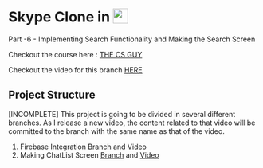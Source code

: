# Skype Clone in <img src='http://sovitpoudel.com.np/wp-content/uploads/2019/01/flutter.png' height='30' width='30' align='top'>

Part -6 - Implementing Search Functionality and Making the Search Screen

Checkout the course here : [THE CS GUY](https://youtu.be/01PUYvVoLa8)

Checkout the video for this branch [HERE](https://youtu.be/FJZw-sAsGas)

## Project Structure
[INCOMPLETE]
This project is going to be divided in several different branches. As I release a new video, the content related to that video will be committed to the branch with the same name as that of the video.

1. Firebase Integration [Branch](https://github.com/Ronak99/Skype-Clone/tree/Firebase_Integration) and [Video](https://youtu.be/P1riVXbCSAM)
2. Making ChatList Screen [Branch](https://github.com/Ronak99/Skype-Clone/tree/Part-5-Making_ChatList_Screen) and [Video](https://www.youtube.com/watch?v=kbmiyj19ph4)
